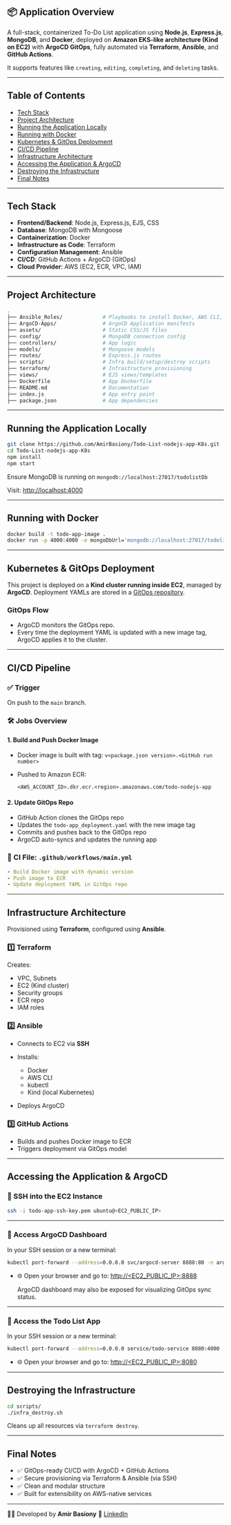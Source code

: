 ## 📦 Application Overview

A full-stack, containerized To-Do List application using **Node.js**, **Express.js**, **MongoDB**, and **Docker**, deployed on **Amazon EKS-like architecture (Kind on EC2)** with **ArgoCD GitOps**, fully automated via **Terraform**, **Ansible**, and **GitHub Actions**.

It supports features like `creating`, `editing`, `completing`, and `deleting` tasks.

---

## Table of Contents

* [Tech Stack](#tech-stack)
* [Project Architecture](#project-architecture)
* [Running the Application Locally](#running-the-application-locally)
* [Running with Docker](#running-with-docker)
* [Kubernetes & GitOps Deployment](#kubernetes--gitops-deployment)
* [CI/CD Pipeline](#cicd-pipeline)
* [Infrastructure Architecture](#infrastructure-architecture)
* [Accessing the Application & ArgoCD](#accessing-the-application--argocd)
* [Destroying the Infrastructure](#destroying-the-infrastructure)
* [Final Notes](#final-notes)

---

## Tech Stack

* **Frontend/Backend**: Node.js, Express.js, EJS, CSS
* **Database**: MongoDB with Mongoose
* **Containerization**: Docker
* **Infrastructure as Code**: Terraform
* **Configuration Management**: Ansible
* **CI/CD**: GitHub Actions + ArgoCD (GitOps)
* **Cloud Provider**: AWS (EC2, ECR, VPC, IAM)

---

## Project Architecture

```bash
.
├── Ansible_Roles/             # Playbooks to install Docker, AWS CLI, Kubectl, Kind
├── ArgoCD-Apps/               # ArgoCD Application manifests
├── assets/                    # Static CSS/JS files
├── config/                    # MongoDB connection config
├── controllers/               # App logic
├── models/                    # Mongoose models
├── routes/                    # Express.js routes
├── scripts/                   # Infra build/setup/destroy scripts
├── terraform/                 # Infrastructure provisioning
├── views/                     # EJS views/templates
├── Dockerfile                 # App Dockerfile
├── README.md                  # Documentation
├── index.js                   # App entry point
├── package.json               # App dependencies
````

---

## Running the Application Locally

```bash
git clone https://github.com/AmirBasiony/Todo-List-nodejs-app-K8s.git
cd Todo-List-nodejs-app-K8s
npm install
npm start
```

Ensure MongoDB is running on `mongodb://localhost:27017/todolistDb`

Visit: [http://localhost:4000](http://localhost:4000)

---

## Running with Docker

```bash
docker build -t todo-app-image .
docker run -p 4000:4000 -e mongoDbUrl='mongodb://localhost:27017/todolistDb' todo-app-image
```

---

## Kubernetes & GitOps Deployment

This project is deployed on a **Kind cluster running inside EC2**, managed by **ArgoCD**. Deployment YAMLs are stored in a [GitOps repository](https://github.com/AmirBasiony/todo-list-GitOps-ArgoCD-K8s).


### GitOps Flow

* ArgoCD monitors the GitOps repo.
* Every time the deployment YAML is updated with a new image tag, ArgoCD applies it to the cluster.

---

## CI/CD Pipeline

### ✅ Trigger

On push to the `main` branch.

### 🛠️ Jobs Overview

#### 1. **Build and Push Docker Image**

* Docker image is built with tag: `v<package.json version>.<GitHub run number>`
* Pushed to Amazon ECR:

  ```
  <AWS_ACCOUNT_ID>.dkr.ecr.<region>.amazonaws.com/todo-nodejs-app
  ```

#### 2. **Update GitOps Repo**

* GitHub Action clones the GitOps repo
* Updates the `todo-app_deployment.yaml` with the new image tag
* Commits and pushes back to the GitOps repo
* ArgoCD auto-syncs and updates the running app

### 📄 CI File: `.github/workflows/main.yml`

```yaml
- Build Docker image with dynamic version
- Push image to ECR
- Update deployment YAML in GitOps repo
```

---

## Infrastructure Architecture

Provisioned using **Terraform**, configured using **Ansible**.

### 1️⃣ Terraform

Creates:

* VPC, Subnets
* EC2 (Kind cluster)
* Security groups
* ECR repo
* IAM roles

### 2️⃣ Ansible

* Connects to EC2 via **SSH**
* Installs:

  * Docker
  * AWS CLI
  * kubectl
  * Kind (local Kubernetes)
* Deploys ArgoCD

### 3️⃣ GitHub Actions

* Builds and pushes Docker image to ECR
* Triggers deployment via GitOps model

---

## Accessing the Application & ArgoCD

### 🔐 SSH into the EC2 Instance

```bash
ssh -i todo-app-ssh-key.pem ubuntu@<EC2_PUBLIC_IP>
```

---

### 🎯 Access ArgoCD Dashboard

In your SSH session or a new terminal:

```bash
kubectl port-forward --address=0.0.0.0 svc/argocd-server 8888:80 -n argocd
```

* 🌐 Open your browser and go to: [http://<EC2_PUBLIC_IP>:8888](http://<EC2_PUBLIC_IP>:8888)

    ArgoCD dashboard may also be exposed for visualizing GitOps sync status.

---

### 📝 Access the Todo List App

In your SSH session or a new terminal:

```bash
kubectl port-forward --address=0.0.0.0 service/todo-service 8080:4000 -n todo-list-app
```

* 🌐 Open your browser and go to: [http://<EC2_PUBLIC_IP>:8080](http://<EC2_PUBLIC_IP>:8080)

---

## Destroying the Infrastructure

```bash
cd scripts/
./infra_destroy.sh
```

Cleans up all resources via `terraform destroy`.

---

## Final Notes

* ✅ GitOps-ready CI/CD with ArgoCD + GitHub Actions
* ✅ Secure provisioning via Terraform & Ansible (via SSH)
* ✅ Clean and modular structure
* ✅ Built for extensibility on AWS-native services

---

🧑‍💻 Developed by **Amir Basiony**
📨 [LinkedIn](https://www.linkedin.com/in/amir-elbasiony-57809b204/)

```